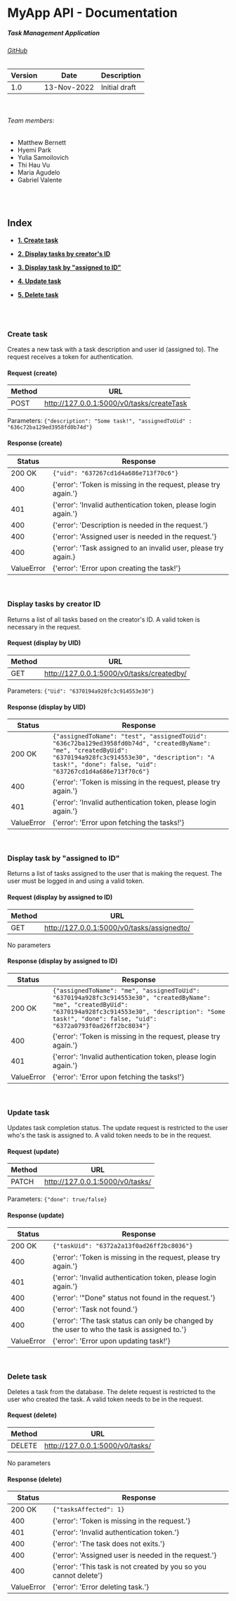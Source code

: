 # **MyApp API - Documentation**
##### Task Management Application

 ###### [GitHub](https://github.com/yulia-samoilovich/MyApp)

| Version | Date        |  Description  |
|---------|-------------|---------------|
| 1.0     | 13-Nov-2022 | Initial draft |

<br>

###### Team members: 
* Matthew Bernett
* Hyemi Park
* Yulia Samoilovich
* Thi Hau Vu
* Maria Agudelo
* Gabriel Valente

<br>
<br>

## Index
<!-- TOC -->
* [**1. Create task**](#create-task)

* [**2. Display tasks by creator's ID**](#display-tasks-by-creator-id)

* [**3. Display task by "assigned to ID"**](#display-task-by-assigned-to-id)

* [**4. Update task**](#update-task)

* [**5. Delete task**](#delete-task)
<!-- TOC -->

<br><br>

### Create task
Creates a new task with a task description and user id (assigned to). The request receives a token for authentication.

#### Request (create)

| Method | URL                                       |
|--------|-------------------------------------------|
| POST   | http://127.0.0.1:5000/v0/tasks/createTask |

Parameters:
`{"description": "Some task!", "assignedToUid" : "636c72ba129ed3958fd0b74d"}`

#### Response (create)

| Status     | Response                                                        |
|------------|-----------------------------------------------------------------|
| 200 OK     | `{"uid": "637267cd1d4a686e713f70c6"}`                           |
| 400        | {'error': 'Token is missing in the request, please try again.'} |
| 401        | {'error': 'Invalid authentication token, please login again.'}  |
| 400        | {'error': 'Description is needed in the request.'}              |
| 400        | {'error': 'Assigned user is needed in the request.'}            |
| 400        | {'error': 'Task assigned to an invalid user, please try again.} |
| ValueError | {'error': 'Error upon creating the task!'}                      |

<br>

### Display tasks by creator ID
Returns a list of all tasks based on the creator's ID. A valid token is necessary in the request.

#### Request (display by UID)
| Method | URL                                       |
|--------|-------------------------------------------|
| GET    | http://127.0.0.1:5000/v0/tasks/createdby/ |

Parameters:
`{"Uid": "6370194a928fc3c914553e30"}`

#### Response (display by UID)

| Status     | Response                                                                                                                                                                                                                 |
|------------|--------------------------------------------------------------------------------------------------------------------------------------------------------------------------------------------------------------------------|
| 200 OK     | `{"assignedToName": "test", "assignedToUid": "636c72ba129ed3958fd0b74d", "createdByName": "me", "createdByUid": "6370194a928fc3c914553e30", "description": "A task!", "done": false, "uid": "637267cd1d4a686e713f70c6"}` |
| 400        | {'error': 'Token is missing in the request, please try again.'}                                                                                                                                                          |
| 401        | {'error': 'Invalid authentication token, please login again.'}                                                                                                                                                           |
| ValueError | {'error': 'Error upon fetching the tasks!'}                                                                                                                                                                              |

<br>

### Display task by "assigned to ID"
Returns a list of tasks assigned to the user that is making the request. The user must be logged in and using a valid token.


#### Request (display by assigned to ID)
| Method | URL                                        |
|--------|--------------------------------------------|
| GET    | http://127.0.0.1:5000/v0/tasks/assignedto/ |

No parameters

#### Response (display by assigned to ID)

| Status     | Response                                                                                                                                                                                                                  |
|------------|---------------------------------------------------------------------------------------------------------------------------------------------------------------------------------------------------------------------------|
| 200 OK     | `{"assignedToName": "me", "assignedToUid": "6370194a928fc3c914553e30", "createdByName": "me", "createdByUid": "6370194a928fc3c914553e30", "description": "Some task!", "done": false, "uid": "6372a0793f0ad26ff2bc8034"}` |
| 400        | {'error': 'Token is missing in the request, please try again.'}                                                                                                                                                           |
| 401        | {'error': 'Invalid authentication token, please login again.'}                                                                                                                                                            |
| ValueError | {'error': 'Error upon fetching the tasks!'}                                                                                                                                                                               |

<br>

### Update task
Updates task completion status. The update request is restricted to the user who's the task is assigned to. A valid token needs to be in the request.

#### Request (update)
| Method | URL                                      |
|--------|------------------------------------------|
| PATCH  | http://127.0.0.1:5000/v0/tasks/<taskUid> |

Parameters:
`{"done": true/false}`

#### Response (update)

| Status     | Response                                                                                     |
|------------|----------------------------------------------------------------------------------------------|
| 200 OK     | `{"taskUid": "6372a2a13f0ad26ff2bc8036"}`                                                    |
| 400        | {'error': 'Token is missing in the request, please try again.'}                              |
| 401        | {'error': 'Invalid authentication token, please login again.'}                               |
| 400        | {'error': '"Done" status not found in the request.'}                                         |
| 400        | {'error': 'Task not found.'}                                                                 |
| 400        | {'error': 'The task status can only be changed by the user to who the task is assigned to.'} |
| ValueError | {'error': 'Error upon updating task!'}                                                       |

<br>

### Delete task
Deletes a task from the database. The delete request is restricted to the user who created the task. A valid token needs to be in the request.

#### Request (delete)
| Method | URL                                      |
|--------|------------------------------------------|
| DELETE | http://127.0.0.1:5000/v0/tasks/<taskUid> |

No parameters

#### Response (delete)

| Status     | Response                                                          |
|------------|-------------------------------------------------------------------|
| 200 OK     | `{"tasksAffected": 1}`                                            |
| 400        | {'error': 'Token is missing in the request.'}                     |
| 401        | {'error': 'Invalid authentication token.'}                        |
| 400        | {'error': 'The task does not exits.'}                             |
| 400        | {'error': 'Assigned user is needed in the request.'}              |
| 400        | {'error': 'This task is not created by you so you cannot delete'} |
| ValueError | {'error': 'Error deleting task.'}                                 |

